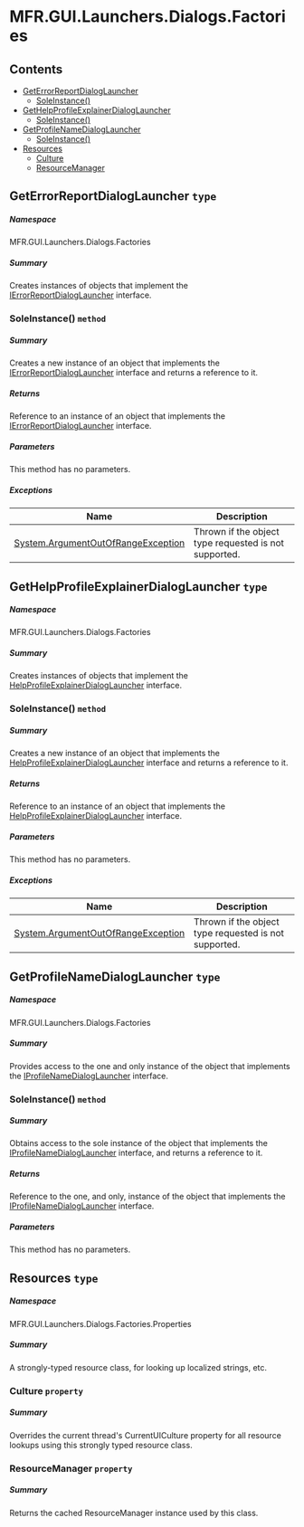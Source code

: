<a name='assembly'></a>
# MFR.GUI.Launchers.Dialogs.Factories

## Contents

- [GetErrorReportDialogLauncher](#T-MFR-GUI-Launchers-Dialogs-Factories-GetErrorReportDialogLauncher 'MFR.GUI.Launchers.Dialogs.Factories.GetErrorReportDialogLauncher')
  - [SoleInstance()](#M-MFR-GUI-Launchers-Dialogs-Factories-GetErrorReportDialogLauncher-SoleInstance 'MFR.GUI.Launchers.Dialogs.Factories.GetErrorReportDialogLauncher.SoleInstance')
- [GetHelpProfileExplainerDialogLauncher](#T-MFR-GUI-Launchers-Dialogs-Factories-GetHelpProfileExplainerDialogLauncher 'MFR.GUI.Launchers.Dialogs.Factories.GetHelpProfileExplainerDialogLauncher')
  - [SoleInstance()](#M-MFR-GUI-Launchers-Dialogs-Factories-GetHelpProfileExplainerDialogLauncher-SoleInstance 'MFR.GUI.Launchers.Dialogs.Factories.GetHelpProfileExplainerDialogLauncher.SoleInstance')
- [GetProfileNameDialogLauncher](#T-MFR-GUI-Launchers-Dialogs-Factories-GetProfileNameDialogLauncher 'MFR.GUI.Launchers.Dialogs.Factories.GetProfileNameDialogLauncher')
  - [SoleInstance()](#M-MFR-GUI-Launchers-Dialogs-Factories-GetProfileNameDialogLauncher-SoleInstance 'MFR.GUI.Launchers.Dialogs.Factories.GetProfileNameDialogLauncher.SoleInstance')
- [Resources](#T-MFR-GUI-Launchers-Dialogs-Factories-Properties-Resources 'MFR.GUI.Launchers.Dialogs.Factories.Properties.Resources')
  - [Culture](#P-MFR-GUI-Launchers-Dialogs-Factories-Properties-Resources-Culture 'MFR.GUI.Launchers.Dialogs.Factories.Properties.Resources.Culture')
  - [ResourceManager](#P-MFR-GUI-Launchers-Dialogs-Factories-Properties-Resources-ResourceManager 'MFR.GUI.Launchers.Dialogs.Factories.Properties.Resources.ResourceManager')

<a name='T-MFR-GUI-Launchers-Dialogs-Factories-GetErrorReportDialogLauncher'></a>
## GetErrorReportDialogLauncher `type`

##### Namespace

MFR.GUI.Launchers.Dialogs.Factories

##### Summary

Creates instances of objects that implement the
[IErrorReportDialogLauncher](#T-MFR-GUI-Launchers-Dialogs-Interfaces-IErrorReportDialogLauncher 'MFR.GUI.Launchers.Dialogs.Interfaces.IErrorReportDialogLauncher')
interface.

<a name='M-MFR-GUI-Launchers-Dialogs-Factories-GetErrorReportDialogLauncher-SoleInstance'></a>
### SoleInstance() `method`

##### Summary

Creates a new instance of an object that implements the
[IErrorReportDialogLauncher](#T-MFR-GUI-Launchers-Dialogs-Interfaces-IErrorReportDialogLauncher 'MFR.GUI.Launchers.Dialogs.Interfaces.IErrorReportDialogLauncher')
interface and returns a reference to it.

##### Returns

Reference to an instance of an object that implements the
[IErrorReportDialogLauncher](#T-MFR-GUI-Launchers-Dialogs-Interfaces-IErrorReportDialogLauncher 'MFR.GUI.Launchers.Dialogs.Interfaces.IErrorReportDialogLauncher')
interface.

##### Parameters

This method has no parameters.

##### Exceptions

| Name | Description |
| ---- | ----------- |
| [System.ArgumentOutOfRangeException](http://msdn.microsoft.com/query/dev14.query?appId=Dev14IDEF1&l=EN-US&k=k:System.ArgumentOutOfRangeException 'System.ArgumentOutOfRangeException') | Thrown if the object type requested is not supported. |

<a name='T-MFR-GUI-Launchers-Dialogs-Factories-GetHelpProfileExplainerDialogLauncher'></a>
## GetHelpProfileExplainerDialogLauncher `type`

##### Namespace

MFR.GUI.Launchers.Dialogs.Factories

##### Summary

Creates instances of objects that implement the
[HelpProfileExplainerDialogLauncher](#T-MFR-GUI-Launchers-Dialogs-Interfaces-HelpProfileExplainerDialogLauncher 'MFR.GUI.Launchers.Dialogs.Interfaces.HelpProfileExplainerDialogLauncher')
interface.

<a name='M-MFR-GUI-Launchers-Dialogs-Factories-GetHelpProfileExplainerDialogLauncher-SoleInstance'></a>
### SoleInstance() `method`

##### Summary

Creates a new instance of an object that implements the
[HelpProfileExplainerDialogLauncher](#T-MFR-GUI-Launchers-Dialogs-Interfaces-HelpProfileExplainerDialogLauncher 'MFR.GUI.Launchers.Dialogs.Interfaces.HelpProfileExplainerDialogLauncher')
interface and returns a reference to it.

##### Returns

Reference to an instance of an object that implements the
[HelpProfileExplainerDialogLauncher](#T-MFR-GUI-Launchers-Dialogs-Interfaces-HelpProfileExplainerDialogLauncher 'MFR.GUI.Launchers.Dialogs.Interfaces.HelpProfileExplainerDialogLauncher')
interface.

##### Parameters

This method has no parameters.

##### Exceptions

| Name | Description |
| ---- | ----------- |
| [System.ArgumentOutOfRangeException](http://msdn.microsoft.com/query/dev14.query?appId=Dev14IDEF1&l=EN-US&k=k:System.ArgumentOutOfRangeException 'System.ArgumentOutOfRangeException') | Thrown if the object type requested is not supported. |

<a name='T-MFR-GUI-Launchers-Dialogs-Factories-GetProfileNameDialogLauncher'></a>
## GetProfileNameDialogLauncher `type`

##### Namespace

MFR.GUI.Launchers.Dialogs.Factories

##### Summary

Provides access to the one and only instance of the object that implements the
[IProfileNameDialogLauncher](#T-MFR-GUI-Launchers-Dialogs-Interfaces-IProfileNameDialogLauncher 'MFR.GUI.Launchers.Dialogs.Interfaces.IProfileNameDialogLauncher')
interface.

<a name='M-MFR-GUI-Launchers-Dialogs-Factories-GetProfileNameDialogLauncher-SoleInstance'></a>
### SoleInstance() `method`

##### Summary

Obtains access to the sole instance of the object that implements the
[IProfileNameDialogLauncher](#T-MFR-GUI-Launchers-Dialogs-Interfaces-IProfileNameDialogLauncher 'MFR.GUI.Launchers.Dialogs.Interfaces.IProfileNameDialogLauncher')
interface, and returns a reference to it.

##### Returns

Reference to the one, and only, instance of the object that implements the
[IProfileNameDialogLauncher](#T-MFR-GUI-Launchers-Dialogs-Interfaces-IProfileNameDialogLauncher 'MFR.GUI.Launchers.Dialogs.Interfaces.IProfileNameDialogLauncher')
interface.

##### Parameters

This method has no parameters.

<a name='T-MFR-GUI-Launchers-Dialogs-Factories-Properties-Resources'></a>
## Resources `type`

##### Namespace

MFR.GUI.Launchers.Dialogs.Factories.Properties

##### Summary

A strongly-typed resource class, for looking up localized strings, etc.

<a name='P-MFR-GUI-Launchers-Dialogs-Factories-Properties-Resources-Culture'></a>
### Culture `property`

##### Summary

Overrides the current thread's CurrentUICulture property for all
  resource lookups using this strongly typed resource class.

<a name='P-MFR-GUI-Launchers-Dialogs-Factories-Properties-Resources-ResourceManager'></a>
### ResourceManager `property`

##### Summary

Returns the cached ResourceManager instance used by this class.

